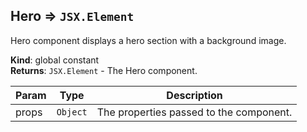 <a name="Hero"></a>

## Hero ⇒ <code>JSX.Element</code>
Hero component displays a hero section with a background image.

**Kind**: global constant  
**Returns**: <code>JSX.Element</code> - The Hero component.  

| Param | Type | Description |
| --- | --- | --- |
| props | <code>Object</code> | The properties passed to the component. |

